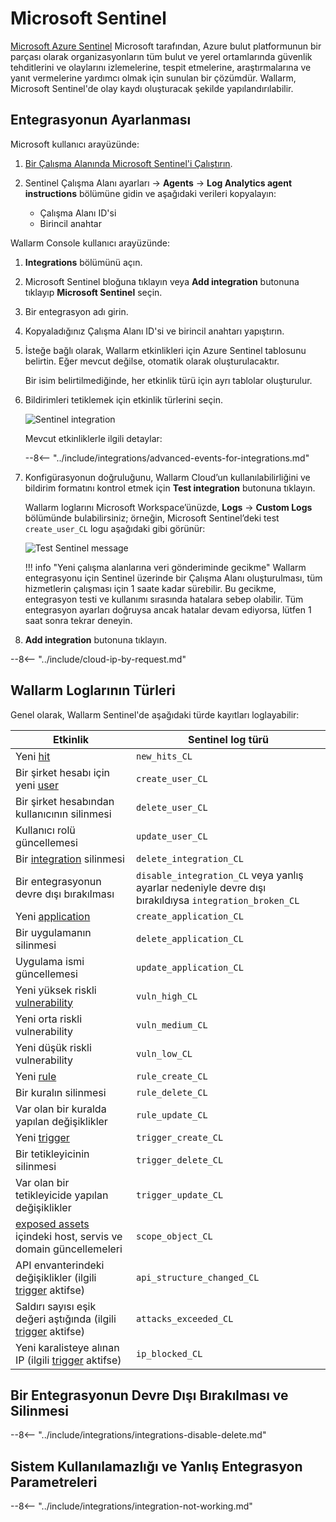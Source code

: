 # Microsoft Sentinel

[Microsoft Azure Sentinel](https://azure.microsoft.com/en-au/products/microsoft-sentinel/) Microsoft tarafından, Azure bulut platformunun bir parçası olarak organizasyonların tüm bulut ve yerel ortamlarında güvenlik tehditlerini ve olaylarını izlemelerine, tespit etmelerine, araştırmalarına ve yanıt vermelerine yardımcı olmak için sunulan bir çözümdür. Wallarm, Microsoft Sentinel'de olay kaydı oluşturacak şekilde yapılandırılabilir.

## Entegrasyonun Ayarlanması

Microsoft kullanıcı arayüzünde:

1. [Bir Çalışma Alanında Microsoft Sentinel'i Çalıştırın](https://learn.microsoft.com/en-us/azure/sentinel/quickstart-onboard#enable-microsoft-sentinel-).
1. Sentinel Çalışma Alanı ayarları → **Agents** → **Log Analytics agent instructions** bölümüne gidin ve aşağıdaki verileri kopyalayın:

    * Çalışma Alanı ID'si
    * Birincil anahtar

Wallarm Console kullanıcı arayüzünde:

1. **Integrations** bölümünü açın.
1. Microsoft Sentinel bloğuna tıklayın veya **Add integration** butonuna tıklayıp **Microsoft Sentinel** seçin.
1. Bir entegrasyon adı girin.
1. Kopyaladığınız Çalışma Alanı ID'si ve birincil anahtarı yapıştırın.
1. İsteğe bağlı olarak, Wallarm etkinlikleri için Azure Sentinel tablosunu belirtin. Eğer mevcut değilse, otomatik olarak oluşturulacaktır. 

    Bir isim belirtilmediğinde, her etkinlik türü için ayrı tablolar oluşturulur.
1. Bildirimleri tetiklemek için etkinlik türlerini seçin.

    ![Sentinel integration](../../../images/user-guides/settings/integrations/add-sentinel-integration.png)

    Mevcut etkinliklerle ilgili detaylar:

    --8<-- "../include/integrations/advanced-events-for-integrations.md"

1. Konfigürasyonun doğruluğunu, Wallarm Cloud’un kullanılabilirliğini ve bildirim formatını kontrol etmek için **Test integration** butonuna tıklayın.

    Wallarm loglarını Microsoft Workspace’ünüzde, **Logs** → **Custom Logs** bölümünde bulabilirsiniz; örneğin, Microsoft Sentinel’deki test `create_user_CL` logu aşağıdaki gibi görünür:

    ![Test Sentinel message](../../../images/user-guides/settings/integrations/test-sentinel-new-vuln.png)

    !!! info "Yeni çalışma alanlarına veri gönderiminde gecikme"
        Wallarm entegrasyonu için Sentinel üzerinde bir Çalışma Alanı oluşturulması, tüm hizmetlerin çalışması için 1 saate kadar sürebilir. Bu gecikme, entegrasyon testi ve kullanımı sırasında hatalara sebep olabilir. Tüm entegrasyon ayarları doğruysa ancak hatalar devam ediyorsa, lütfen 1 saat sonra tekrar deneyin.

1. **Add integration** butonuna tıklayın.

--8<-- "../include/cloud-ip-by-request.md"

## Wallarm Loglarının Türleri

Genel olarak, Wallarm Sentinel'de aşağıdaki türde kayıtları loglayabilir:

| Etkinlik | Sentinel log türü |
| -------- | ----------------- |
| Yeni [hit](../../../glossary-en.md#hit) | `new_hits_CL` |
| Bir şirket hesabı için yeni [user](../../../user-guides/settings/users.md) | `create_user_CL` |
| Bir şirket hesabından kullanıcının silinmesi | `delete_user_CL` |
| Kullanıcı rolü güncellemesi | `update_user_CL` |
| Bir [integration](integrations-intro.md) silinmesi | `delete_integration_CL` |
| Bir entegrasyonun devre dışı bırakılması | `disable_integration_CL` veya yanlış ayarlar nedeniyle devre dışı bırakıldıysa `integration_broken_CL` |
| Yeni [application](../../../user-guides/settings/applications.md) | `create_application_CL` |
| Bir uygulamanın silinmesi | `delete_application_CL` |
| Uygulama ismi güncellemesi | `update_application_CL` |
| Yeni yüksek riskli [vulnerability](../../../glossary-en.md#vulnerability) | `vuln_high_CL` |
| Yeni orta riskli vulnerability | `vuln_medium_CL` |
| Yeni düşük riskli vulnerability | `vuln_low_CL` |
| Yeni [rule](../../../user-guides/rules/rules.md) | `rule_create_CL` |
| Bir kuralın silinmesi | `rule_delete_CL` |
| Var olan bir kuralda yapılan değişiklikler | `rule_update_CL` |
| Yeni [trigger](../../../user-guides/triggers/triggers.md) | `trigger_create_CL` |
| Bir tetikleyicinin silinmesi | `trigger_delete_CL` |
| Var olan bir tetikleyicide yapılan değişiklikler | `trigger_update_CL` |
| [exposed assets](../../scanner.md) içindeki host, servis ve domain güncellemeleri | `scope_object_CL` |
| API envanterindeki değişiklikler (ilgili [trigger](../../triggers/triggers.md) aktifse) | `api_structure_changed_CL` |
| Saldırı sayısı eşik değeri aştığında (ilgili [trigger](../../triggers/triggers.md) aktifse) | `attacks_exceeded_CL` |
| Yeni karalisteye alınan IP (ilgili [trigger](../../triggers/triggers.md) aktifse) | `ip_blocked_CL` |

## Bir Entegrasyonun Devre Dışı Bırakılması ve Silinmesi

--8<-- "../include/integrations/integrations-disable-delete.md"

## Sistem Kullanılamazlığı ve Yanlış Entegrasyon Parametreleri

--8<-- "../include/integrations/integration-not-working.md"